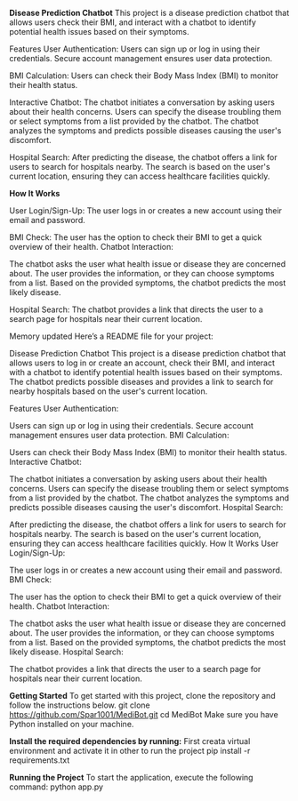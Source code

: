 **Disease Prediction Chatbot**
This project is a disease prediction chatbot that allows users check their BMI, and interact with a chatbot to identify potential health issues based on their symptoms.

Features
User Authentication:
Users can sign up or log in using their credentials.
Secure account management ensures user data protection.

BMI Calculation:
Users can check their Body Mass Index (BMI) to monitor their health status.

Interactive Chatbot:
The chatbot initiates a conversation by asking users about their health concerns.
Users can specify the disease troubling them or select symptoms from a list provided by the chatbot.
The chatbot analyzes the symptoms and predicts possible diseases causing the user's discomfort.

Hospital Search:
After predicting the disease, the chatbot offers a link for users to search for hospitals nearby.
The search is based on the user's current location, ensuring they can access healthcare facilities quickly.

**How It Works**

User Login/Sign-Up:
The user logs in or creates a new account using their email and password.

BMI Check:
The user has the option to check their BMI to get a quick overview of their health.
Chatbot Interaction:

The chatbot asks the user what health issue or disease they are concerned about.
The user provides the information, or they can choose symptoms from a list.
Based on the provided symptoms, the chatbot predicts the most likely disease.

Hospital Search:
The chatbot provides a link that directs the user to a search page for hospitals near their current location.


Memory updated
Here’s a README file for your project:

Disease Prediction Chatbot
This project is a disease prediction chatbot that allows users to log in or create an account, check their BMI, and interact with a chatbot to identify potential health issues based on their symptoms. The chatbot predicts possible diseases and provides a link to search for nearby hospitals based on the user's current location.

Features
User Authentication:

Users can sign up or log in using their credentials.
Secure account management ensures user data protection.
BMI Calculation:

Users can check their Body Mass Index (BMI) to monitor their health status.
Interactive Chatbot:

The chatbot initiates a conversation by asking users about their health concerns.
Users can specify the disease troubling them or select symptoms from a list provided by the chatbot.
The chatbot analyzes the symptoms and predicts possible diseases causing the user's discomfort.
Hospital Search:

After predicting the disease, the chatbot offers a link for users to search for hospitals nearby.
The search is based on the user's current location, ensuring they can access healthcare facilities quickly.
How It Works
User Login/Sign-Up:

The user logs in or creates a new account using their email and password.
BMI Check:

The user has the option to check their BMI to get a quick overview of their health.
Chatbot Interaction:

The chatbot asks the user what health issue or disease they are concerned about.
The user provides the information, or they can choose symptoms from a list.
Based on the provided symptoms, the chatbot predicts the most likely disease.
Hospital Search:

The chatbot provides a link that directs the user to a search page for hospitals near their current location.

**Getting Started**
To get started with this project, clone the repository and follow the instructions below.
  git clone https://github.com/Spar1001/MediBot.git
  cd MediBot
  Make sure you have Python installed on your machine.

**Install the required dependencies by running:**
First creata virtual environment and activate it in other to run the project 
 pip install -r requirements.txt
 
 **Running the Project**
To start the application, execute the following command:
python app.py
